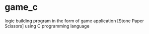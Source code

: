 # game_c
logic building program in the form of game application [Stone Paper Scissors] using C programming language 
